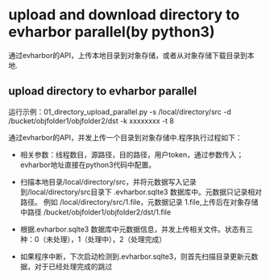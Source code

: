 # upload and download directory to evharbor parallel(by python3)

通过evharbor的API，上传本地目录到对象存储，或者从对象存储下载目录到本地.

## upload directory to evharbor parallel

运行示例：01_directory_upload_parallel.py -s /local/directory/src -d /bucket/objfolder1/objfolder2/dst -k xxxxxxxx -t 8

通过evharbor的API，并发上传一个目录到对象存储中.程序执行过程如下：

- 相关参数：线程数目，源路径，目的路径，用户token，通过参数传入；evharbor地址直接在python3代码中配置。 

- 扫描本地目录/local/directory/src，并将元数据写入记录到/local/directory/src目录下 .evharbor.sqlte3 数据库中。元数据只记录相对路径。
  例如 /local/directory/src/1.file，元数据记录 1.file,上传后在对象存储中路径 /bucket/objfolder1/objfolder2/dst/1.file

- 根据.evharbor.sqlte3 数据库中元数据信息，并发上传相关文件。状态有三种：0（未处理），1（处理中），2（处理完成）

- 如果程序中断，下次启动检测到.evharbor.sqlte3，则首先扫描目录更新元数据，对于已经处理完成的跳过
